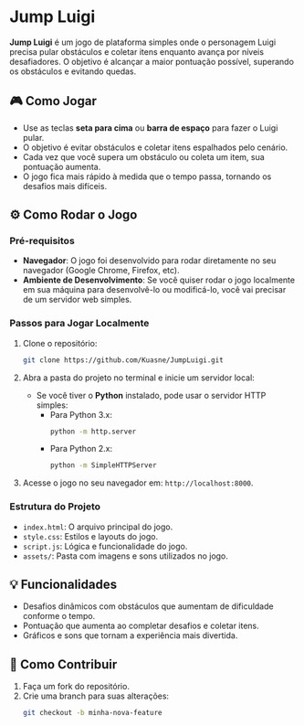# Jump Luigi

**Jump Luigi** é um jogo de plataforma simples onde o personagem Luigi precisa pular obstáculos e coletar itens enquanto avança por níveis desafiadores. O objetivo é alcançar a maior pontuação possível, superando os obstáculos e evitando quedas.

## 🎮 Como Jogar

- Use as teclas **seta para cima** ou **barra de espaço** para fazer o Luigi pular.
- O objetivo é evitar obstáculos e coletar itens espalhados pelo cenário.
- Cada vez que você supera um obstáculo ou coleta um item, sua pontuação aumenta.
- O jogo fica mais rápido à medida que o tempo passa, tornando os desafios mais difíceis.

## ⚙️ Como Rodar o Jogo

### Pré-requisitos

- **Navegador**: O jogo foi desenvolvido para rodar diretamente no seu navegador (Google Chrome, Firefox, etc).
- **Ambiente de Desenvolvimento**: Se você quiser rodar o jogo localmente em sua máquina para desenvolvê-lo ou modificá-lo, você vai precisar de um servidor web simples.

### Passos para Jogar Localmente

1. Clone o repositório:

   ```bash
   git clone https://github.com/Kuasne/JumpLuigi.git
   ```

2. Abra a pasta do projeto no terminal e inicie um servidor local:

   - Se você tiver o **Python** instalado, pode usar o servidor HTTP simples:
     - Para Python 3.x:
       ```bash
       python -m http.server
       ```
     - Para Python 2.x:
       ```bash
       python -m SimpleHTTPServer
       ```

3. Acesse o jogo no seu navegador em: `http://localhost:8000`.

### Estrutura do Projeto

- `index.html`: O arquivo principal do jogo.
- `style.css`: Estilos e layouts do jogo.
- `script.js`: Lógica e funcionalidade do jogo.
- `assets/`: Pasta com imagens e sons utilizados no jogo.

## 💡 Funcionalidades

- Desafios dinâmicos com obstáculos que aumentam de dificuldade conforme o tempo.
- Pontuação que aumenta ao completar desafios e coletar itens.
- Gráficos e sons que tornam a experiência mais divertida.

## 🚀 Como Contribuir

1. Faça um fork do repositório.
2. Crie uma branch para suas alterações:
   ```bash
   git checkout -b minha-nova-feature
   ```
